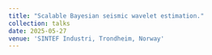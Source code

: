 ```yaml
---
title: "Scalable Bayesian seismic wavelet estimation."
collection: talks
date: 2025-05-27
venue: 'SINTEF Industri, Trondheim, Norway'
---
```


